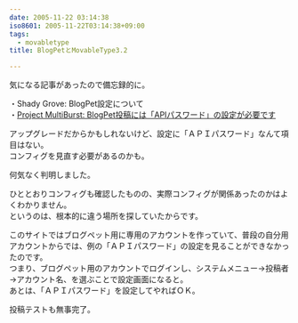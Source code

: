 ```yaml
---
date: 2005-11-22 03:14:38
iso8601: 2005-11-22T03:14:38+09:00
tags:
  - movabletype
title: BlogPetとMovableType3.2

---
```


<div class="entry-body">
  <p>気になる記事があったので備忘録的に。</p>

  <p>・Shady Grove: BlogPet設定について<br />
    ・<a href="http://www.multiburst.net/project-multiburst/archives/2005/11/02/1646.php">Project MultiBurst: BlogPet投稿には「APIパスワード」の設定が必要です</a></p>

  <p>アップグレードだからかもしれないけど、設定に「ＡＰＩパスワード」なんて項目はない。<br />
    コンフィグを見直す必要があるのかも。</p>

  <p>何気なく判明しました。</p>

  <p>ひととおりコンフィグも確認したものの、実際コンフィグが関係あったのかはよくわかりません。<br />
    というのは、根本的に違う場所を探していたからです。</p>

  <p>このサイトではブログペット用に専用のアカウントを作っていて、普段の自分用アカウントからでは、例の「ＡＰＩパスワード」の設定を見ることができなかったのです。<br />
    つまり、ブログペット用のアカウントでログインし、システムメニュー→投稿者→アカウント名、を選ぶことで設定画面になると。<br />
    あとは、「ＡＰＩパスワード」を設定してやればＯＫ。</p>

  <p>投稿テストも無事完了。</p>
</div>
